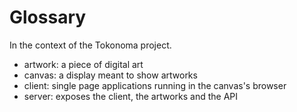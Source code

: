 # Glossary

In the context of the Tokonoma project.

- artwork: a piece of digital art
- canvas: a display meant to show artworks
- client: single page applications running in the canvas's browser
- server: exposes the client, the artworks and the API
